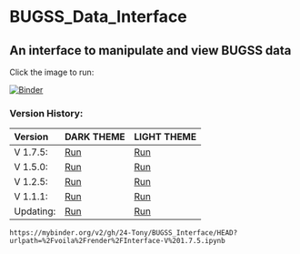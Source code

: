 # BUGSS_Data_Interface

## An interface to manipulate and view BUGSS data

Click the image to run:

[![Binder](https://bugssonline.org/wp-content/themes/BUGS3/assets/images/bugsslogo-square300.png)](https://mybinder.org/v2/gh/24-Tony/BUGSS_Interface/HEAD?urlpath=%2Fvoila%2Frender%2FInterface-V%201.7.5.ipynb)

### Version History:

| Version  | DARK THEME | LIGHT THEME |
|:---------|:-----------|:------------|
| V 1.7.5: | [Run](https://mybinder.org/v2/gh/24-Tony/BUGSS_Interface/HEAD?urlpath=%2Fvoila%2Frender%2FInterface-V%201.7.5.ipynb%3Fvoila-theme%3Ddark) | [Run](https://mybinder.org/v2/gh/24-Tony/BUGSS_Interface/HEAD?urlpath=%2Fvoila%2Frender%2FInterface-V%201.7.5.ipynb) |
| V 1.5.0: | [Run](https://mybinder.org/v2/gh/24-Tony/BUGSS_Interface/HEAD?urlpath=%2Fvoila%2Frender%2FInterface-V%201.5.0.ipynb%3Fvoila-theme%3Ddark) | [Run](https://mybinder.org/v2/gh/24-Tony/BUGSS_Interface/HEAD?urlpath=%2Fvoila%2Frender%2FInterface-V%201.5.0.ipynb) |
| V 1.2.5: | [Run](https://mybinder.org/v2/gh/24-Tony/BUGSS_Interface/HEAD?urlpath=%2Fvoila%2Frender%2FInterface-V%201.2.5.ipynb%3Fvoila-theme%3Ddark) | [Run](https://mybinder.org/v2/gh/24-Tony/BUGSS_Interface/HEAD?urlpath=%2Fvoila%2Frender%2FInterface-V%201.2.5.ipynb) |
| V 1.1.1: | [Run](https://mybinder.org/v2/gh/24-Tony/BUGSS_Interface/HEAD?urlpath=%2Fvoila%2Frender%2FInterface-V%201.1.1.ipynb%3Fvoila-theme%3Ddark) | [Run](https://mybinder.org/v2/gh/24-Tony/BUGSS_Interface/HEAD?urlpath=%2Fvoila%2Frender%2FInterface-V%201.1.1.ipynb) |
| Updating: | [Run](https://mybinder.org/v2/gh/24-Tony/BUGSS_Interface/HEAD?urlpath=%2Fvoila%2Frender%2FInterface.ipynb%3Fvoila-theme%3Ddark) | [Run](https://mybinder.org/v2/gh/24-Tony/BUGSS_Interface/HEAD?urlpath=%2Fvoila%2Frender%2FInterface.ipynb) |


```
https://mybinder.org/v2/gh/24-Tony/BUGSS_Interface/HEAD?urlpath=%2Fvoila%2Frender%2FInterface-V%201.7.5.ipynb
```

